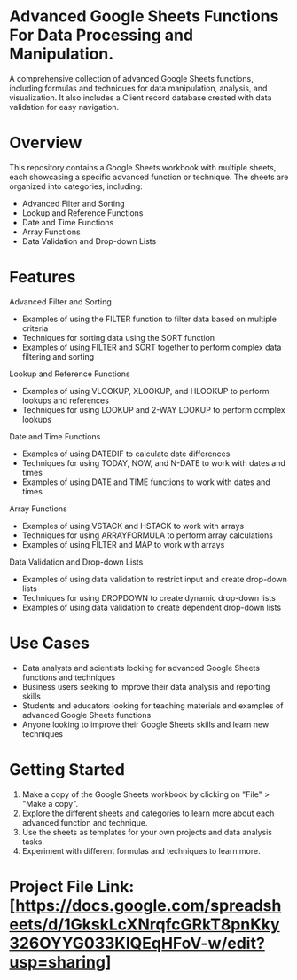 # Advanced Google Sheets Functions For Data Processing and Manipulation.
A comprehensive collection of advanced Google Sheets functions, including formulas and techniques for data manipulation, analysis, and visualization.
It also includes a Client record database created with data validation for easy navigation.

# Overview
This repository contains a Google Sheets workbook with multiple sheets, each showcasing a specific advanced function or technique. The sheets are organized into categories, including:

- Advanced Filter and Sorting
- Lookup and Reference Functions
- Date and Time Functions
- Array Functions
- Data Validation and Drop-down Lists

# Features
Advanced Filter and Sorting
- Examples of using the FILTER function to filter data based on multiple criteria
- Techniques for sorting data using the SORT function
- Examples of using FILTER and SORT together to perform complex data filtering and sorting

Lookup and Reference Functions
- Examples of using VLOOKUP, XLOOKUP, and HLOOKUP to perform lookups and references
- Techniques for using LOOKUP and 2-WAY LOOKUP to perform complex lookups

Date and Time Functions
- Examples of using DATEDIF to calculate date differences
- Techniques for using TODAY, NOW, and N-DATE to work with dates and times
- Examples of using DATE and TIME functions to work with dates and times

Array Functions
- Examples of using VSTACK and HSTACK to work with arrays
- Techniques for using ARRAYFORMULA to perform array calculations
- Examples of using FILTER and MAP to work with arrays

Data Validation and Drop-down Lists
- Examples of using data validation to restrict input and create drop-down lists
- Techniques for using DROPDOWN to create dynamic drop-down lists
- Examples of using data validation to create dependent drop-down lists

# Use Cases
- Data analysts and scientists looking for advanced Google Sheets functions and techniques
- Business users seeking to improve their data analysis and reporting skills
- Students and educators looking for teaching materials and examples of advanced Google Sheets functions
- Anyone looking to improve their Google Sheets skills and learn new techniques

# Getting Started
1. Make a copy of the Google Sheets workbook by clicking on "File" > "Make a copy".
2. Explore the different sheets and categories to learn more about each advanced function and technique.
3. Use the sheets as templates for your own projects and data analysis tasks.
4. Experiment with different formulas and techniques to learn more.

# Project File Link: [https://docs.google.com/spreadsheets/d/1GkskLcXNrqfcGRkT8pnKky326OYYG033KlQEqHFoV-w/edit?usp=sharing]
